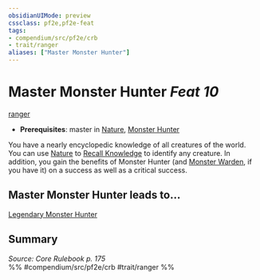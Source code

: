 ```yaml
---
obsidianUIMode: preview
cssclass: pf2e,pf2e-feat
tags:
- compendium/src/pf2e/crb
- trait/ranger
aliases: ["Master Monster Hunter"]
---
```

# Master Monster Hunter  *Feat 10*  
[ranger](rules/traits/ranger.md)  

- **Prerequisites**: master in [Nature](compendium/skills.md#Nature), [Monster Hunter](compendium/feats/monster-hunter.md)

You have a nearly encyclopedic knowledge of all creatures of the world. You can use [Nature](compendium/skills.md#Nature) to [Recall Knowledge](rules/actions/recall-knowledge.md) to identify any creature. In addition, you gain the benefits of Monster Hunter (and [Monster Warden](compendium/feats/monster-warden.md), if you have it) on a success as well as a critical success.

## Master Monster Hunter leads to...

[Legendary Monster Hunter](compendium/feats/legendary-monster-hunter.md)

## Summary

*Source: Core Rulebook p. 175*  
%% #compendium/src/pf2e/crb #trait/ranger %%